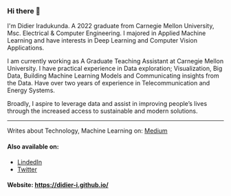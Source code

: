 ### Hi there 👋

I'm Didier Iradukunda. A 2022 graduate from Carnegie Mellon University, Msc. Electrical & Computer Engineering. I majored in Applied Machine Learning and have interests in Deep Learning and Computer Vision Applications.

I am currently working as A Graduate Teaching Assistant at Carnegie Mellon University. I have practical experience in Data exploration; Visualization, Big Data, Building Machine Learning Models and Communicating insights from the Data. Have over two years of experience in Telecommunication and Energy Systems. 

Broadly, I aspire to leverage data and assist in improving people’s lives through the increased access to sustainable and modern solutions.

***************************

Writes about Technology, Machine Learning on: [Medium](https://medium.com/@didier-i)

#### Also available on:

* [LindedIn](https://www.linkedin.com/in/didier-i/)
* [Twitter](https://twitter.com/didier_ira)

#### Website: https://didier-i.github.io/
